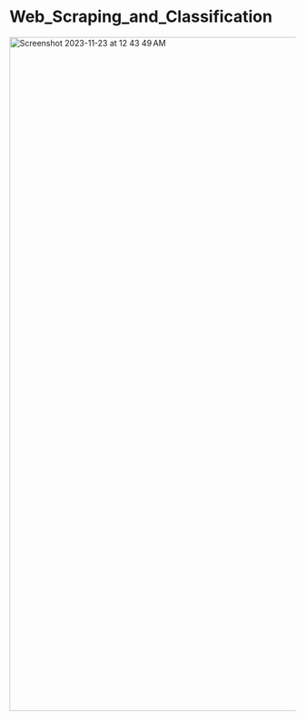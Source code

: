 # Web_Scraping_and_Classification

<img width="1186" alt="Screenshot 2023-11-23 at 12 43 49 AM" src="https://github.com/github-pratik/Web_Scraping_and_Classification/assets/90708235/2245cb6c-81bd-4548-84df-bf6461eed40f">

